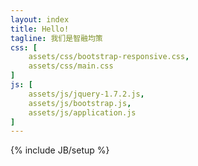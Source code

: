 ```yaml
---
layout: index
title: Hello!
tagline: 我们是智融均策
css: [
	assets/css/bootstrap-responsive.css,
	assets/css/main.css
]
js: [
	assets/js/jquery-1.7.2.js,
	assets/js/bootstrap.js,
	assets/js/application.js
]
---
```

{% include JB/setup %}

